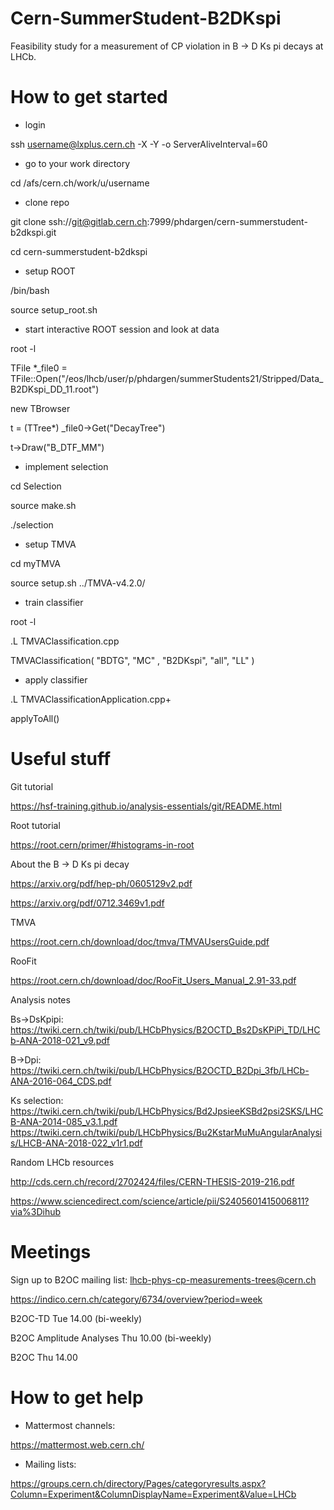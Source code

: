 # Cern-SummerStudent-B2DKspi

Feasibility study for a measurement of CP violation in B -> D Ks pi decays at LHCb.

# How to get started

- login

ssh username@lxplus.cern.ch -X -Y -o ServerAliveInterval=60

- go to your work directory

cd /afs/cern.ch/work/u/username

- clone repo

git clone ssh://git@gitlab.cern.ch:7999/phdargen/cern-summerstudent-b2dkspi.git

cd cern-summerstudent-b2dkspi

- setup ROOT

/bin/bash

source setup_root.sh

- start interactive ROOT session and look at data

root -l

TFile *_file0 = TFile::Open("/eos/lhcb/user/p/phdargen/summerStudents21/Stripped/Data_B2DKspi_DD_11.root")

new TBrowser

t = (TTree*) _file0->Get("DecayTree")

t->Draw("B_DTF_MM")

- implement selection

cd Selection

source make.sh

./selection

- setup TMVA

cd myTMVA

source setup.sh ../TMVA-v4.2.0/

- train classifier

root -l

.L TMVAClassification.cpp

TMVAClassification( "BDTG", "MC" , "B2DKspi", "all",  "LL" )

- apply classifier

.L TMVAClassificationApplication.cpp+

applyToAll()

# Useful stuff

Git tutorial

https://hsf-training.github.io/analysis-essentials/git/README.html

Root tutorial

https://root.cern/primer/#histograms-in-root

About the B -> D Ks pi decay

https://arxiv.org/pdf/hep-ph/0605129v2.pdf

https://arxiv.org/pdf/0712.3469v1.pdf

TMVA

https://root.cern.ch/download/doc/tmva/TMVAUsersGuide.pdf

RooFit

https://root.cern.ch/download/doc/RooFit_Users_Manual_2.91-33.pdf

Analysis notes

Bs->DsKpipi:
https://twiki.cern.ch/twiki/pub/LHCbPhysics/B2OCTD_Bs2DsKPiPi_TD/LHCb-ANA-2018-021_v9.pdf

B->Dpi:
https://twiki.cern.ch/twiki/pub/LHCbPhysics/B2OCTD_B2Dpi_3fb/LHCb-ANA-2016-064_CDS.pdf

Ks selection:
https://twiki.cern.ch/twiki/pub/LHCbPhysics/Bd2JpsieeKSBd2psi2SKS/LHCB-ANA-2014-085_v3.1.pdf
https://twiki.cern.ch/twiki/pub/LHCbPhysics/Bu2KstarMuMuAngularAnalysis/LHCB-ANA-2018-022_v1r1.pdf

Random LHCb resources 

http://cds.cern.ch/record/2702424/files/CERN-THESIS-2019-216.pdf

https://www.sciencedirect.com/science/article/pii/S2405601415006811?via%3Dihub

# Meetings

Sign up to B2OC mailing list:  lhcb-phys-cp-measurements-trees@cern.ch

https://indico.cern.ch/category/6734/overview?period=week

B2OC-TD Tue 14.00 (bi-weekly)

B2OC Amplitude Analyses Thu 10.00 (bi-weekly)

B2OC Thu 14.00

# How to get help

- Mattermost channels:

https://mattermost.web.cern.ch/

- Mailing lists: 

https://groups.cern.ch/directory/Pages/categoryresults.aspx?Column=Experiment&ColumnDisplayName=Experiment&Value=LHCb
